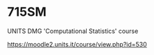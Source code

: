 # 715SM
UNITS DMG 'Computational Statistics' course

https://moodle2.units.it/course/view.php?id=530
